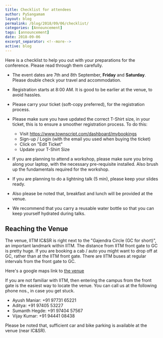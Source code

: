```yaml
---
title: Checklist for attendees
author: PySangamam
layout: blog
permalink: /blog/2018/09/06/checklist/
categories: [Announcement]
tags: [announcement]
date: 2018-09-06
excerpt_separator: <!--more-->
active: blog
---
```


Here is a checklist to help you out with your preparations for the
conference. Please read through them carefully.

<!--more-->

* The event dates are 7th and 8th September, **Friday** and
  **Saturday**. Please double check your travel and accommodation.

* Registration starts at 8:00 AM. It is good to be earlier at the
  venue, to avoid hassles.

* Please carry your ticket (soft-copy preferred), for the
  registration process.

* Please make sure you have updated the correct T-Shirt size, in your
  ticket, this is to ensure a smoother registration process. To do
  this:
    - Visit https://www.townscript.com/dashboard/mybookings
    - Sign-up / Login (with the email you used when buying the ticket)
    - Click on "Edit Ticket"
    - Update your T-Shirt Size

* If you are planning to attend a workshop, please make sure you
  bring along your laptop, with the necessary pre-requisite
  installed. Also brush up the fundamentals required for the
  workshop.

* If you are planning to do a lightning talk (5 min), please keep
  your slides ready.

* Also please be noted that, breakfast and lunch will be provided at
  the venue.
  
* We recommend that you carry a reusable water bottle so that you can keep
  yourself hydrated during talks.


## Reaching the Venue

The venue, IITM IC&SR is right next to the "Gajendra Circle (GC for
short)", an important landmark within IITM. The distance from IITM
front gate to GC is pretty huge. If you are booking a cab / auto you
might want to drop off at GC, rather than at the IITM front
gate. There are IITM buses at regular intervals from the front gate to
GC.

Here's a google maps link to [the venue](https://goo.gl/maps/6fjhP4sipqG2)

If you are not familiar with IITM, then entering the campus from the
front gate is the easiest way to locate the venue. You can call us at
the following phone nos., in case you get stuck.

  * Ayush Maniar: +91 97731 65221
  * Aditya: +91 97405 53227
  * Sumanth Hegde: +91 97404 57567
  * Vijay Kumar: +91 94441 08438

Please be noted that, sufficient car and bike parking is available at
the venue (near IC&SR).

